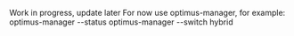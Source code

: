 Work in progress, update later 
For now use optimus-manager, for example: 
optimus-manager --status
optimus-manager --switch hybrid 
